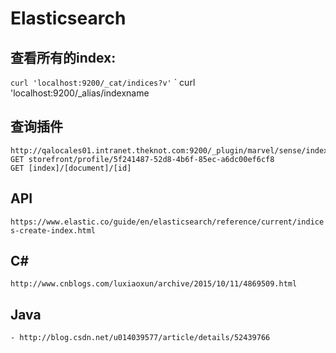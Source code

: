 # Elasticsearch
## 查看所有的index:
` curl 'localhost:9200/_cat/indices?v' `
` curl 'localhost:9200/_alias/indexname

## 查询插件
```
http://qalocales01.intranet.theknot.com:9200/_plugin/marvel/sense/index.html 
GET storefront/profile/5f241487-52d8-4b6f-85ec-a6dc00ef6cf8
GET [index]/[document]/[id]
```
## API
` https://www.elastic.co/guide/en/elasticsearch/reference/current/indices-create-index.html `

## C#
`
http://www.cnblogs.com/luxiaoxun/archive/2015/10/11/4869509.html
`

## Java
```
- http://blog.csdn.net/u014039577/article/details/52439766
```
